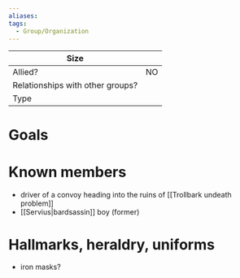 ```yaml
---
aliases:
tags:
  - Group/Organization
---
```


| Size                             |     |
| -------------------------------- | --- |
| Allied?                          | NO  |
| Relationships with other groups? |     |
| Type                             |     |
# Goals


# Known members

- driver of a convoy heading into the ruins of [[Trollbark undeath problem]]
- [[Servius|bardsassin]] boy (former)
# Hallmarks, heraldry, uniforms
- iron masks?


